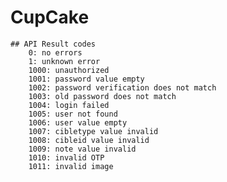 # CupCake

    ## API Result codes
        0: no errors
        1: unknown error
        1000: unauthorized
        1001: password value empty
        1002: password verification does not match
        1003: old password does not match
        1004: login failed
        1005: user not found
        1006: user value empty
        1007: cibletype value invalid
        1008: cibleid value invalid
        1009: note value invalid
        1010: invalid OTP
        1011: invalid image